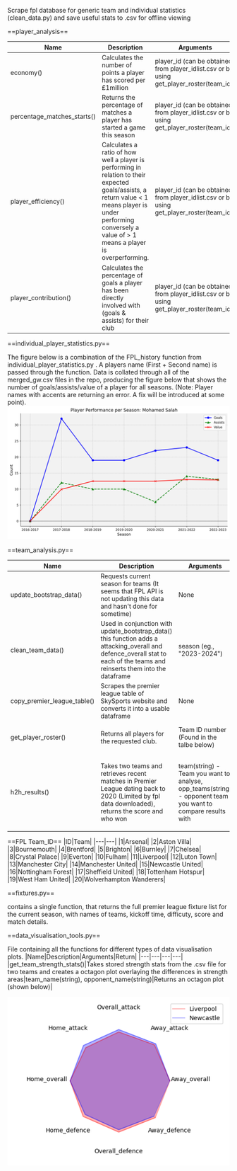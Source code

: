 Scrape fpl database for generic team and individual statistics (clean_data.py) and save useful stats to .csv for offline viewing 


==player_analysis==


|Name|Description|Arguments|Return|
|---|---|---|---|
|economy()|Calculates the number of points a player has scored per £1million|player_id (can be obtained from player_idlist.csv or by using get_player_roster(team_id))|returns player economy stat|
|percentage_matches_starts()|Returns the percentage of matches a player has started a game this season|player_id (can be obtained from player_idlist.csv or by using get_player_roster(team_id))|pms (percentage matches started)|
|player_efficiency()|Calculates a ratio of how well a player is performing in relation to their expected goals/assists, a return value < 1 means player is under performing conversely a value of > 1 means a player is overperforming.|player_id (can be obtained from player_idlist.csv or by using get_player_roster(team_id))|goals_efficiency, assists_efficiency|
|player_contribution()|Calculates the percentage of goals a player has been directly involved with (goals & assists) for their club|player_id (can be obtained from player_idlist.csv or by using get_player_roster(team_id))|percent_goal_involvement|


==individual_player_statistics.py==

The figure below is a combination of the FPL_history function from individual_player_statistics.py . A players name (First + Second name) is passed through the function. Data is collated through all of the merged_gw.csv files in the repo, producing the figure below that shows the number of goals/assists/value of a player for all seasons. (Note: Player names with accents are returning an error. A fix will be introduced at some point).
![Mo Salah Historical FPL Stats](images/image.png)

==team_analysis.py==


|Name|Description|Arguments|Return|
|---|---|---|---|
|update_bootstrap_data()|Requests current season for teams (It seems that FPL API is not updating this data and hasn't done for sometime)|None|DataFrame containing team data|
|clean_team_data()|Used in conjunction with update_bootstrap_data() this function adds a attacking_overall and defence_overall stat to each of the teams and reinserts them into the dataframe|season (eg., "2023-2024")|None (saves a new csv file containing each teams strength)|
|copy_premier_league_table()|Scrapes the premier league table of SkySports website and converts it into a usable dataframe|None|DataFrame containing the current Premier League Table|
|get_player_roster()|Returns all players for the requested club.|Team ID number (Found in the talbe below)|DataFrame containing players in a single club|
|h2h_results()|Takes two teams and retrieves recent matches in Premier League dating back to 2020 (Limited by fpl data downloaded), returns the score and who won |team(string) - Team you want to analyse, opp_teams(string) - opponent team you want to compare results with|Returns DataFrame with containing kickoff_time, was_home, team, team_score, opp_score, opp_team_name, result|


==FPL Team_ID==
|ID|Team|
|---|---|
|1|Arsenal|
|2|Aston Villa|
|3|Bournemouth|
|4|Brentford|
|5|Brighton|
|6|Burnley|
|7|Chelsea|
|8|Crystal Palace|
|9|Everton|
|10|Fulham|
|11|Liverpool|
|12|Luton Town|
|13|Manchester City|
|14|Manchester United|
|15|Newcastle United|
|16|Nottingham Forest|
|17|Sheffield United|
|18|Tottenham Hotspur|
|19|West Ham United|
|20|Wolverhampton Wanderers|

==fixtures.py==

contains a single function, that returns the full premier league fixture list for the current season, with names of teams, kickoff time, difficuty, score and match details.

==data_visualisation_tools.py==

File containing all the functions for different types of data visualisation plots.
|Name|Description|Arguments|Return|
|---|---|---|---|
|get_team_strength_stats()|Takes stored strength stats from the .csv file for two teams and creates a octagon plot overlaying the differences in strength areas|team_name(string), opponent_name(string)|Returns an octagon plot (shown below)|

![Alt text](images/Liv_vs_New_strength_comparison.png)

